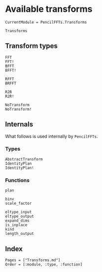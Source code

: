 # Available transforms

```@meta
CurrentModule = PencilFFTs.Transforms
```

```@docs
Transforms
```

## Transform types

```@docs
FFT
FFT!
BFFT
BFFT!

RFFT
BRFFT

R2R
R2R!

NoTransform
NoTransform!
```

## Internals

What follows is used internally by `PencilFFTs`.

### Types

```@docs
AbstractTransform
IdentityPlan
IdentityPlan!
```

### Functions

```@docs
plan

binv
scale_factor

eltype_input
eltype_output
expand_dims
is_inplace
kind
length_output
```

## Index

```@index
Pages = ["Transforms.md"]
Order = [:module, :type, :function]
```
